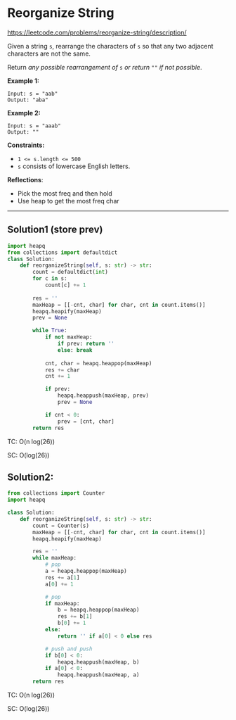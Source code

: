 # Reorganize String

https://leetcode.com/problems/reorganize-string/description/

Given a string `s`, rearrange the characters of `s` so that any two adjacent characters are not the same.

Return *any possible rearrangement of* `s` *or return* `""` *if not possible*.

 

**Example 1:**

```
Input: s = "aab"
Output: "aba"
```

**Example 2:**

```
Input: s = "aaab"
Output: ""
```

 

**Constraints:**

- `1 <= s.length <= 500`
- `s` consists of lowercase English letters.



**Reflections**:

- Pick the most freq and then hold
- Use heap to get the most freq char



---

## Solution1 (store prev)

```python
import heapq
from collections import defaultdict
class Solution:
    def reorganizeString(self, s: str) -> str:
        count = defaultdict(int)
        for c in s:
            count[c] += 1
        
        res = ''
        maxHeap = [[-cnt, char] for char, cnt in count.items()]
        heapq.heapify(maxHeap)
        prev = None

        while True:
            if not maxHeap:
                if prev: return ''
                else: break
                
            cnt, char = heapq.heappop(maxHeap)
            res += char
            cnt += 1

            if prev:
                heapq.heappush(maxHeap, prev)
                prev = None

            if cnt < 0:
                prev = [cnt, char]
        return res
```

TC: O(n log(26))

SC: O(log(26))

## Solution2: 

```python
from collections import Counter
import heapq

class Solution:
    def reorganizeString(self, s: str) -> str:
        count = Counter(s)
        maxHeap = [[-cnt, char] for char, cnt in count.items()]
        heapq.heapify(maxHeap)

        res = ''
        while maxHeap:
            # pop
            a = heapq.heappop(maxHeap)
            res += a[1]
            a[0] += 1

            # pop
            if maxHeap:
                b = heapq.heappop(maxHeap)
                res += b[1]
                b[0] += 1
            else:
                return '' if a[0] < 0 else res

            # push and push
            if b[0] < 0:
                heapq.heappush(maxHeap, b)
            if a[0] < 0:
                heapq.heappush(maxHeap, a)
        return res
```

TC: O(n log(26))

SC: O(log(26))

